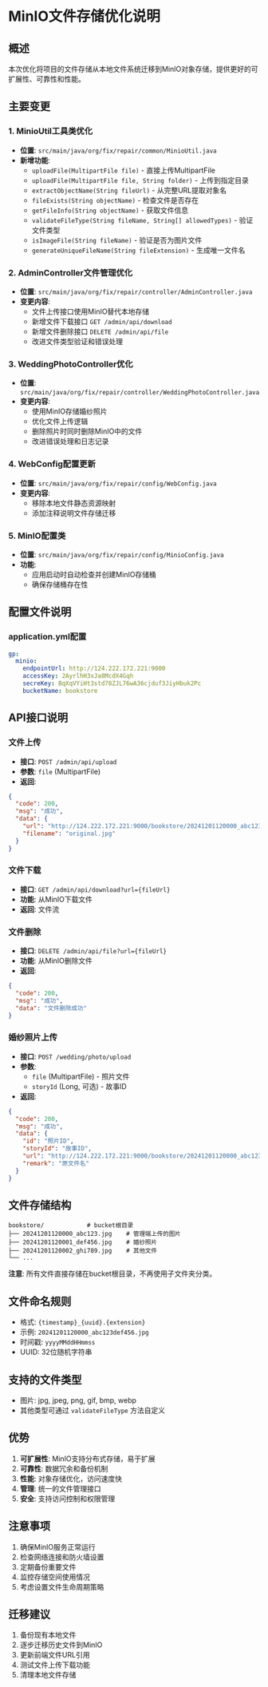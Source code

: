 # MinIO文件存储优化说明

## 概述
本次优化将项目的文件存储从本地文件系统迁移到MinIO对象存储，提供更好的可扩展性、可靠性和性能。

## 主要变更

### 1. MinioUtil工具类优化
- **位置**: `src/main/java/org/fix/repair/common/MinioUtil.java`
- **新增功能**:
  - `uploadFile(MultipartFile file)` - 直接上传MultipartFile
  - `uploadFile(MultipartFile file, String folder)` - 上传到指定目录
  - `extractObjectName(String fileUrl)` - 从完整URL提取对象名
  - `fileExists(String objectName)` - 检查文件是否存在
  - `getFileInfo(String objectName)` - 获取文件信息
  - `validateFileType(String fileName, String[] allowedTypes)` - 验证文件类型
  - `isImageFile(String fileName)` - 验证是否为图片文件
  - `generateUniqueFileName(String fileExtension)` - 生成唯一文件名

### 2. AdminController文件管理优化
- **位置**: `src/main/java/org/fix/repair/controller/AdminController.java`
- **变更内容**:
  - 文件上传接口使用MinIO替代本地存储
  - 新增文件下载接口 `GET /admin/api/download`
  - 新增文件删除接口 `DELETE /admin/api/file`
  - 改进文件类型验证和错误处理

### 3. WeddingPhotoController优化
- **位置**: `src/main/java/org/fix/repair/controller/WeddingPhotoController.java`
- **变更内容**:
  - 使用MinIO存储婚纱照片
  - 优化文件上传逻辑
  - 删除照片时同时删除MinIO中的文件
  - 改进错误处理和日志记录

### 4. WebConfig配置更新
- **位置**: `src/main/java/org/fix/repair/config/WebConfig.java`
- **变更内容**:
  - 移除本地文件静态资源映射
  - 添加注释说明文件存储迁移

### 5. MinIO配置类
- **位置**: `src/main/java/org/fix/repair/config/MinioConfig.java`
- **功能**:
  - 应用启动时自动检查并创建MinIO存储桶
  - 确保存储桶存在性

## 配置文件说明

### application.yml配置
```yaml
gp:
  minio:
    endpointUrl: http://124.222.172.221:9000
    accessKey: 2AyrlhH3xJa8McdX4Gqh
    secreKey: BqXqVYiHt3std78ZJL76wA36cjduf3JiyHbuk2Pc
    bucketName: bookstore
```

## API接口说明

### 文件上传
- **接口**: `POST /admin/api/upload`
- **参数**: `file` (MultipartFile)
- **返回**: 
```json
{
  "code": 200,
  "msg": "成功",
  "data": {
    "url": "http://124.222.172.221:9000/bookstore/20241201120000_abc123.jpg",
    "filename": "original.jpg"
  }
}
```

### 文件下载
- **接口**: `GET /admin/api/download?url={fileUrl}`
- **功能**: 从MinIO下载文件
- **返回**: 文件流

### 文件删除
- **接口**: `DELETE /admin/api/file?url={fileUrl}`
- **功能**: 从MinIO删除文件
- **返回**: 
```json
{
  "code": 200,
  "msg": "成功",
  "data": "文件删除成功"
}
```

### 婚纱照片上传
- **接口**: `POST /wedding/photo/upload`
- **参数**: 
  - `file` (MultipartFile) - 照片文件
  - `storyId` (Long, 可选) - 故事ID
- **返回**: 
```json
{
  "code": 200,
  "msg": "成功",
  "data": {
    "id": "照片ID",
    "storyId": "故事ID",
    "url": "http://124.222.172.221:9000/bookstore/20241201120000_abc123.jpg",
    "remark": "原文件名"
  }
}
```

## 文件存储结构

```
bookstore/            # bucket根目录
├── 20241201120000_abc123.jpg    # 管理端上传的图片
├── 20241201120001_def456.jpg    # 婚纱照片
├── 20241201120002_ghi789.jpg    # 其他文件
└── ...
```

**注意**: 所有文件直接存储在bucket根目录，不再使用子文件夹分类。

## 文件命名规则
- 格式: `{timestamp}_{uuid}.{extension}`
- 示例: `20241201120000_abc123def456.jpg`
- 时间戳: `yyyyMMddHHmmss`
- UUID: 32位随机字符串

## 支持的文件类型
- 图片: jpg, jpeg, png, gif, bmp, webp
- 其他类型可通过 `validateFileType` 方法自定义

## 优势
1. **可扩展性**: MinIO支持分布式存储，易于扩展
2. **可靠性**: 数据冗余和备份机制
3. **性能**: 对象存储优化，访问速度快
4. **管理**: 统一的文件管理接口
5. **安全**: 支持访问控制和权限管理

## 注意事项
1. 确保MinIO服务正常运行
2. 检查网络连接和防火墙设置
3. 定期备份重要文件
4. 监控存储空间使用情况
5. 考虑设置文件生命周期策略

## 迁移建议
1. 备份现有本地文件
2. 逐步迁移历史文件到MinIO
3. 更新前端文件URL引用
4. 测试文件上传下载功能
5. 清理本地文件存储
